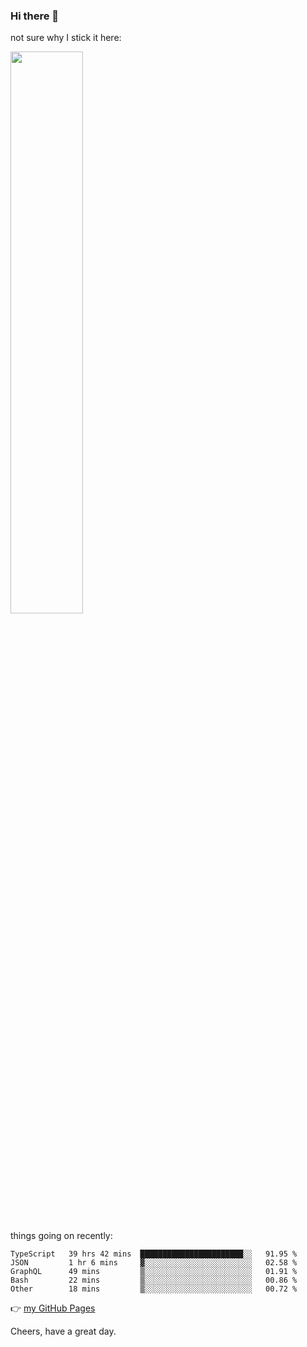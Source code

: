### Hi there 👋

not sure why I stick it here:

[<img width="48%" src="https://github-readme-stats.vercel.app/api?username=ykzhukian&show_icons=true&theme=dracula">](https://github.com/anuraghazra/github-readme-stats)


things going on recently:

<!--START_SECTION:waka-->

```text
TypeScript   39 hrs 42 mins  ███████████████████████░░   91.95 %
JSON         1 hr 6 mins     ▓░░░░░░░░░░░░░░░░░░░░░░░░   02.58 %
GraphQL      49 mins         ▒░░░░░░░░░░░░░░░░░░░░░░░░   01.91 %
Bash         22 mins         ▒░░░░░░░░░░░░░░░░░░░░░░░░   00.86 %
Other        18 mins         ▒░░░░░░░░░░░░░░░░░░░░░░░░   00.72 %
```

<!--END_SECTION:waka-->

👉 [my GitHub Pages](https://ykzhukian.github.io)

Cheers, have a great day.

